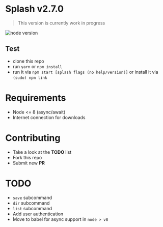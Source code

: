 # Splash v2.7.0
> This version is currently work in progress

<!-- badges -->
![node version](	https://img.shields.io/node/v/splash-cli.svg)
<!-- /badges -->

## Test 
- clone this repo
- run `yarn` or `npm install`
- run it via `npm start [splash flags (no help/version)]` or install it via `(sudo) npm link`

# Requirements
- Node <= 8 (async/await)
- Internet connection for downloads

# Contributing 
- Take a look at the **TODO** list
- Fork this repo
- Submit new **PR**

# TODO 
- `save` subcommand
- `dir` subcommand
- `list` subcommand
- Add user authentication
- Move to babel for async support in `node > v8`
